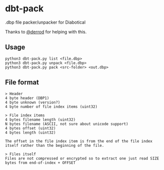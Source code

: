 # dbt-pack

.dbp file packer/unpacker for Diabotical

Thanks to [@derrod](https://github.com/derrod) for helping with this.

## Usage

```
python3 dbt-pack.py list <file.dbp>
python3 dbt-pack.py unpack <file.dbp>
python3 dbt-pack.py pack <src-folder> <out.dbp>
```

## File format

```
> Header
4 byte header (DBP1)
4 byte unknown (version?)
4 byte number of file index items (uint32)

> File index items
4 bytes filename length (uint32)
N bytes filename (ASCII, not sure about unicode support)
4 bytes offset (uint32)
4 bytes length (uint32)

The offset in the file index item is from the end of the file index itself rather than the beginning of the file.

> Files itself
Files are not compressed or encrypted so to extract one just read SIZE bytes from end-of-index + OFFSET
```